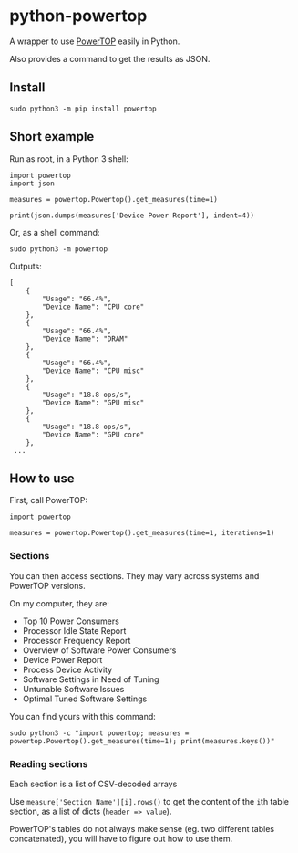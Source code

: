 # python-powertop

A wrapper to use [PowerTOP](https://01.org/powertop/) easily in Python.

Also provides a command to get the results as JSON.

## Install

```
sudo python3 -m pip install powertop
```

## Short example

Run as root, in a Python 3 shell:

```
import powertop
import json

measures = powertop.Powertop().get_measures(time=1)

print(json.dumps(measures['Device Power Report'], indent=4))
```

Or, as a shell command:

```
sudo python3 -m powertop
```

Outputs:

```
[
    {
        "Usage": "66.4%",
        "Device Name": "CPU core"
    },
    {
        "Usage": "66.4%",
        "Device Name": "DRAM"
    },
    {
        "Usage": "66.4%",
        "Device Name": "CPU misc"
    },
    {
        "Usage": "18.8 ops/s",
        "Device Name": "GPU misc"
    },
    {
        "Usage": "18.8 ops/s",
        "Device Name": "GPU core"
    },
 ...
```

## How to use

First, call PowerTOP:

```
import powertop

measures = powertop.Powertop().get_measures(time=1, iterations=1)
```

### Sections

You can then access sections. They may vary across systems and PowerTOP versions.

On my computer, they are:

* Top 10 Power Consumers
* Processor Idle State Report
* Processor Frequency Report
* Overview of Software Power Consumers
* Device Power Report
* Process Device Activity
* Software Settings in Need of Tuning
* Untunable Software Issues
* Optimal Tuned Software Settings

You can find yours with this command:

```
sudo python3 -c "import powertop; measures = powertop.Powertop().get_measures(time=1); print(measures.keys())"
```

### Reading sections

Each section is a list of CSV-decoded arrays

Use `measure['Section Name'][i].rows()` to get the content of the `i`th table section, as a list of dicts (`header => value`).

PowerTOP's tables do not always make sense (eg. two different tables concatenated), you will have to figure out how to use them.
